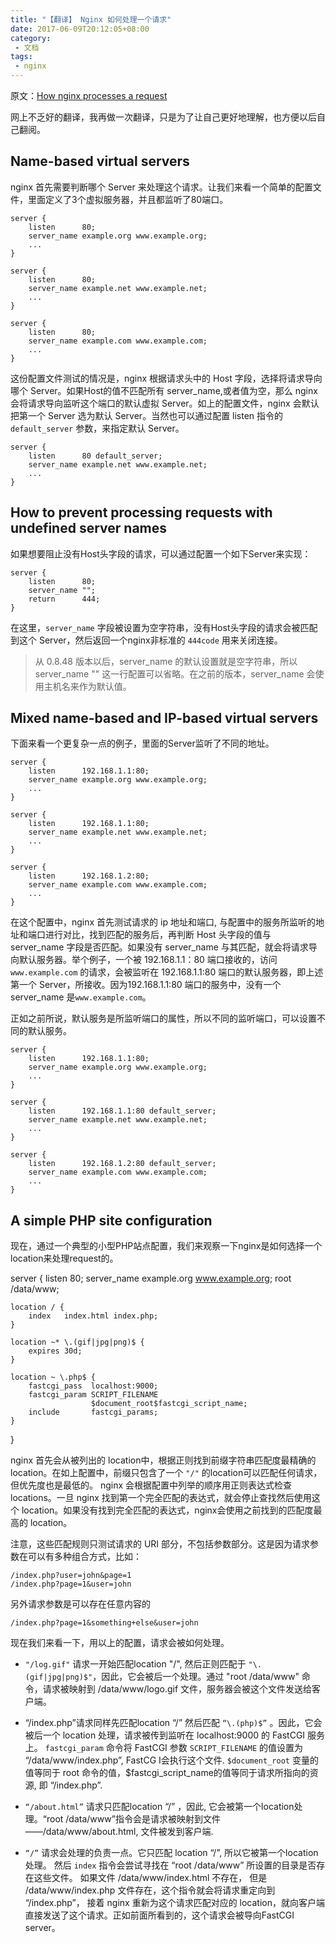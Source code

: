 ```yaml
---
title: "【翻译】 Nginx 如何处理一个请求"
date: 2017-06-09T20:12:05+08:00
category: 
 - 文档
tags: 
 - nginx
---
```


原文：[How nginx processes a request](http://nginx.org/en/docs/http/request_processing.html)

网上不乏好的翻译，我再做一次翻译，只是为了让自己更好地理解，也方便以后自己翻阅。

## Name-based virtual servers

nginx 首先需要判断哪个 Server 来处理这个请求。让我们来看一个简单的配置文件，里面定义了3个虚拟服务器，并且都监听了80端口。

	server {
	    listen      80;
	    server_name example.org www.example.org;
	    ...
	}
	
	server {
	    listen      80;
	    server_name example.net www.example.net;
	    ...
	}
	
	server {
	    listen      80;
	    server_name example.com www.example.com;
	    ...
	}


这份配置文件测试的情况是，nginx 根据请求头中的 Host 字段，选择将请求导向哪个 Server。如果Host的值不匹配所有 server\_name,或者值为空，那么 nginx 会将请求导向监听这个端口的默认虚拟 Server。如上的配置文件，nginx 会默认把第一个 Server 选为默认 Server。当然也可以通过配置 listen 指令的 `default_server` 参数，来指定默认 Server。


	server {
	    listen      80 default_server;
	    server_name example.net www.example.net;
	    ...
	}


## How to prevent processing requests with undefined server names

如果想要阻止没有Host头字段的请求，可以通过配置一个如下Server来实现：

	server {
	    listen      80;
	    server_name "";
	    return      444;
	}

在这里，`server_name` 字段被设置为空字符串，没有Host头字段的请求会被匹配到这个 Server，然后返回一个nginx非标准的 `444code` 用来关闭连接。

> 从 0.8.48 版本以后，server\_name 的默认设置就是空字符串，所以 server\_name "" 这一行配置可以省略。在之前的版本，server\_name 会使用主机名来作为默认值。

## Mixed name-based and IP-based virtual servers

下面来看一个更复杂一点的例子，里面的Server监听了不同的地址。

	server {
	    listen      192.168.1.1:80;
	    server_name example.org www.example.org;
	    ...
	}
	
	server {
	    listen      192.168.1.1:80;
	    server_name example.net www.example.net;
	    ...
	}
	
	server {
	    listen      192.168.1.2:80;
	    server_name example.com www.example.com;
	    ...
	}

在这个配置中，nginx 首先测试请求的 ip 地址和端口, 与配置中的服务所监听的地址和端口进行对比，找到匹配的服务后，再判断 Host 头字段的值与 server\_name 字段是否匹配。如果没有 server\_name 与其匹配，就会将请求导向默认服务器。举个例子，一个被 192.168.1.1：80 端口接收的，访问 `www.example.com` 的请求，会被监听在 192.168.1.1:80 端口的默认服务器，即上述第一个 Server，所接收。因为192.168.1.1:80 端口的服务中，没有一个 server\_name 是`www.example.com`。

正如之前所说，默认服务是所监听端口的属性，所以不同的监听端口，可以设置不同的默认服务。

	server {
	    listen      192.168.1.1:80;
	    server_name example.org www.example.org;
	    ...
	}
	
	server {
	    listen      192.168.1.1:80 default_server;
	    server_name example.net www.example.net;
	    ...
	}
	
	server {
	    listen      192.168.1.2:80 default_server;
	    server_name example.com www.example.com;
	    ...
	}

## A simple PHP site configuration

现在，通过一个典型的小型PHP站点配置，我们来观察一下nginx是如何选择一个location来处理request的。

server {
    listen      80;
    server_name example.org www.example.org;
    root        /data/www;

    location / {
        index   index.html index.php;
    }

    location ~* \.(gif|jpg|png)$ {
        expires 30d;
    }

    location ~ \.php$ {
        fastcgi_pass  localhost:9000;
        fastcgi_param SCRIPT_FILENAME
                      $document_root$fastcgi_script_name;
        include       fastcgi_params;
    }
}

nginx 首先会从被列出的 location中，根据正则找到前缀字符串匹配度最精确的 location。在如上配置中，前缀只包含了一个 `"/"` 的location可以匹配任何请求，但优先度也是最低的。 nginx 会根据配置中列举的顺序用正则表达式检查 locations。一旦 nginx 找到第一个完全匹配的表达式，就会停止查找然后使用这个 location。如果没有找到完全匹配的表达式，nginx会使用之前找到的匹配度最高的 location。

注意，这些匹配规则只测试请求的 URI 部分，不包括参数部分。这是因为请求参数在可以有多种组合方式，比如：

	/index.php?user=john&page=1
	/index.php?page=1&user=john

另外请求参数是可以存在任意内容的

	/index.php?page=1&something+else&user=john

现在我们来看一下，用以上的配置，请求会被如何处理。

- `"/log.gif"` 请求一开始匹配location "/", 然后正则匹配于 `"\.(gif|jpg|png)$"`，因此，它会被后一个处理。通过 "root /data/www" 命令，请求被映射到 /data/www/logo.gif 文件，服务器会被这个文件发送给客户端。
- “/index.php”请求同样先匹配location “/” 然后匹配 `“\.(php)$”` 。因此，它会被后一个 location 处理，请求被传到监听在 localhost:9000 的 FastCGI 服务上。 `fastcgi_param` 命令将 FastCGI 参数 `SCRIPT_FILENAME` 的值设置为 “/data/www/index.php”, FastCG I会执行这个文件. `$document_root` 变量的值等同于 root 命令的值，$fastcgi_script_name的值等同于请求所指向的资源, 即 “/index.php”.

- `“/about.html”` 请求只匹配location “/” ，因此, 它会被第一个location处理。“root /data/www”指令会是请求被映射到文件——/data/www/about.html, 文件被发到客户端.

- `“/”` 请求会处理的负责一点。它只匹配 location “/”, 所以它被第一个location处理。 然后 `index` 指令会尝试寻找在 “root /data/www” 所设置的目录是否存在这些文件。 如果文件 /data/www/index.html 不存在， 但是 /data/www/index.php 文件存在，这个指令就会将请求重定向到 “/index.php”， 接着 nginx 重新为这个请求匹配对应的 location，就向客户端直接发送了这个请求。正如前面所看到的，这个请求会被导向FastCGI server。